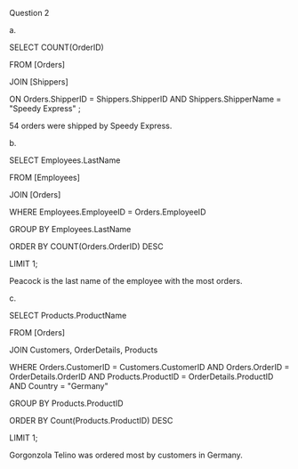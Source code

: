 Question 2

a.

SELECT COUNT(OrderID)

FROM [Orders]

JOIN [Shippers]

ON Orders.ShipperID = Shippers.ShipperID AND Shippers.ShipperName = "Speedy Express" ;

54 orders were shipped by Speedy Express.

b.

SELECT Employees.LastName

FROM [Employees]

JOIN [Orders]

WHERE Employees.EmployeeID = Orders.EmployeeID

GROUP BY Employees.LastName

ORDER BY COUNT(Orders.OrderID) DESC

LIMIT 1;

Peacock is the last name of the employee with the most orders.

c.

SELECT Products.ProductName

FROM [Orders]

JOIN Customers, OrderDetails, Products

WHERE Orders.CustomerID = Customers.CustomerID AND Orders.OrderID = OrderDetails.OrderID AND Products.ProductID = OrderDetails.ProductID AND Country = "Germany"

GROUP BY Products.ProductID

ORDER BY Count(Products.ProductID) DESC

LIMIT 1;

Gorgonzola Telino was ordered most by customers in Germany.
